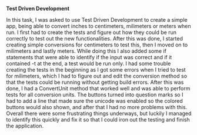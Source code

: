 **Test Driven Development**

In this task, I was asked to use Test Driven Development to create a simple app, being able to convert inches to centimeters, milimeters or meters when run. I first had to create the tests and figure out how they could be run correctly to test out the new functionalities. After this was done, I started creating simple conversions for centimeters to test this, then I moved on to milimeters and lastly meters. While doing this I also added some if statements that were able to identify if the input was correct and if it contained -t at the end, a test would be run only. I had some trouble creating the tests in the beginning as I got some errors when I tried to test for milimeters, which I had to figure out and edit the conversion method so that the tests could be running without getting build errors. After this was done, I had a ConvertUnit method that worked well and was able to perform tests for all conversion units. The buttons turned into question marks so I had to add a line that made sure the unicode was enabled so the colored buttons would also shown, and after that I had no more problems with this. Overall there were some frustrating things underways, but luckily I managed to identify this quickly and fix it so that I could iron out the testing and finish the application.

